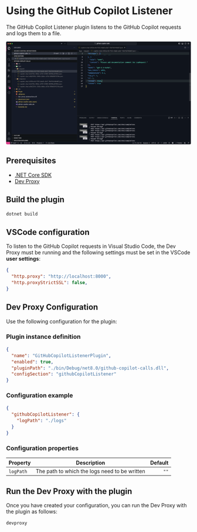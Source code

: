 # Using the GitHub Copilot Listener

The GitHub Copilot Listener plugin listens to the GitHub Copilot requests and logs them to a file.

![GitHub Copilot Listener](./assets/github-copilot-listener.png)

## Prerequisites

- [.NET Core SDK](https://dotnet.microsoft.com/download)
- [Dev Proxy](https://learn.microsoft.com/en-us/microsoft-cloud/dev/dev-proxy/overview)

## Build the plugin

```bash
dotnet build
```

## VSCode configuration

To listen to the GitHub Copilot requests in Visual Studio Code, the Dev Proxy must be running and the following settings must be set in the VSCode **user settings**:

```json
{
  "http.proxy": "http://localhost:8000",
  "http.proxyStrictSSL": false,
}
```

## Dev Proxy Configuration

Use the following configuration for the plugin:

### Plugin instance definition

```json
{
  "name": "GitHubCopilotListenerPlugin",
  "enabled": true,
  "pluginPath": "./bin/Debug/net8.0/github-copilot-calls.dll",
  "configSection": "githubCopilotListener"
}
```

### Configuration example

```json
{
  "githubCopilotListener": {
    "logPath": "./logs"
  }
}
```

### Configuration properties

| Property | Description | Default |
|----------|-------------|--------:|
| `logPath` | The path to which the logs need to be written | `""` |

## Run the Dev Proxy with the plugin

Once you have created your configuration, you can run the Dev Proxy with the plugin as follows:

```bash
devproxy
```
